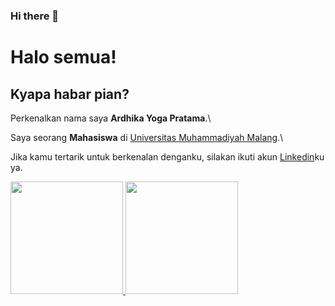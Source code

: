 ### Hi there 👋

<!--
**Nvaraotr/Nvaraotr** is a ✨ _special_ ✨ repository because its `README.md` (this file) appears on your GitHub profile.

Here are some ideas to get you started:

- 🔭 I’m currently working on ...
- 🌱 I’m currently learning ...
- 👯 I’m looking to collaborate on ...
- 🤔 I’m looking for help with ...
- 💬 Ask me about ...
- 📫 How to reach me: ...
- 😄 Pronouns: ...
- ⚡ Fun fact: ...
-->


# Halo semua! 
## Kyapa habar pian?

Perkenalkan nama saya **Ardhika Yoga Pratama**.\

Saya seorang **Mahasiswa** di [Universitas Muhammadiyah Malang](https://www.umm.ac.id/).\

Jika kamu tertarik untuk berkenalan denganku, silakan ikuti akun [Linkedin](https://www.linkedin.com/in/ardhika-yoga-pratama-847b03295/)ku ya.


<p align="left">
<a href="https://github.com/Nvaraotr">
  <img height="180em" src="https://github-readme-stats-eight-theta.vercel.app/api?username=Nvaraotr&show_icons=true&theme=algolia&include_all_commits=true&count_private=true"/>
  <img height="180em" src="https://github-readme-stats-eight-theta.vercel.app/api/top-langs/?username=gilangadhan&layout=compact&langs_count=8&theme=algolia"/>
</a>
</p>
